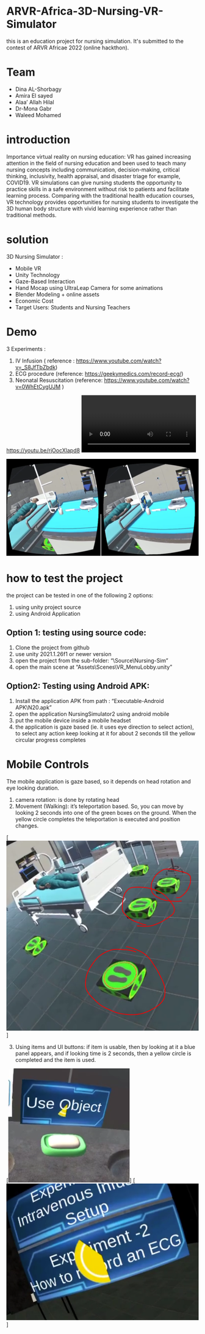 # ARVR-Africa-3D-Nursing-VR-Simulator
this is an education project for nursing simulation. It's submitted to the contest of ARVR Africae 2022 (online hackthon).

# Team
- Dina AL-Shorbagy
- Amira El sayed
- Alaa’ Allah Hilal
- Dr-Mona Gabr
- Waleed Mohamed


# introduction
Importance virtual reality on nursing education: VR has gained increasing attention in the field of nursing education and been used to teach many nursing concepts including communication, decision-making, critical thinking, inclusivity, health appraisal, and disaster triage for example, COVID19. 
VR simulations can give nursing students the opportunity to practice skills in a safe environment without risk to patients and facilitate learning process.
 Comparing with the traditional health education courses, VR technology provides opportunities for nursing students to investigate the 3D human body structure with vivid learning experience rather than traditional methods.
 
# solution
3D Nursing Simulator :
- Mobile VR
- Unity Technology
- Gaze-Based Interaction
- Hand Mocap using UltraLeap Camera for some animations
- Blender Modeling + online assets
- Economic Cost 
- Target Users: Students and Nursing Teachers

# Demo
3 Experiments :
1. IV Infusion ( reference : https://www.youtube.com/watch?v=_S8JfTbZbdk)
2. ECG procedure (reference: https://geekymedics.com/record-ecg/)
3. Neonatal Resuscitation (reference: https://www.youtube.com/watch?v=0WhEtCygUJM )

https://youtu.be/rjOocXlapd8
<video src="https://youtu.be/rjOocXlapd8"/>

[![My Image](/Capture.PNG)](https://youtu.be/rjOocXlapd8)

# how to test the project 
the project can be tested in one of the following 2 options:
1. using unity project source 
2. using Android Application
## Option 1: testing using source code:
1. Clone the project from github
2. use unity 2021.1.26f1 or newer version
3. open the project from the sub-folder: “\Source\Nursing-Sim”
4. open the main scene at “Assets\Scenes\VR_MenuLobby.unity”
## Option2: Testing using Android APK:
1. Install the application APK from path : “Executable-Android APK\N20.apk”
2. open the application NursingSimulator2 using android mobile
3. put the mobile device inside a mobile headset
4. the application is gaze based (ie. it uses eye direction to select action), to select any action keep looking at it for about 2 seconds till the yellow circular progress completes
# Mobile Controls
The mobile application is gaze based, so it depends on head rotation and eye looking duration.
1. camera rotation: is done by rotating head
2. Movement (Walking): it’s teleportation based. So, you can move by looking 2 seconds into one of the green boxes on the ground. When the yellow circle completes the teleportation is executed and position changes.

[![moving](/move.PNG)]

3. Using items and UI buttons: if item is usable, then by looking at it a blue panel appears, and if looking time is 2 seconds, then a yellow circle is completed and the item is used. 

[![using](/use-1.PNG)]
[![using](/ui.PNG)]

 
